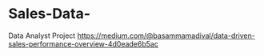 # Sales-Data-
Data Analyst Project
https://medium.com/@basammamadival/data-driven-sales-performance-overview-4d0eade6b5ac
